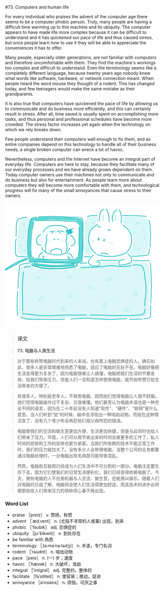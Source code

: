 #73. Computers and human life

For every individual who praises the advent of the computer age there seems to be a computer phobic person. Truly, many people are having a difficult time warming up to this machine and its ubiquity. The computer appears to have made life more complex because it can be difficult to understand and it has quickened our pace of life and thus caused stress, but once people learn how to use it they will be able to appreciate the conveniences it has to offer.

Many people, especially older generations, are not familiar with computers and therefore uncomfortable with them. They find the machine's workings too complex and difficult to understand. Even the terminology seems like a completely different language, because twenty years ago nobody knew what words like software, hardware, or network connection meant. When people heard the word mouse they thought of a rodent. This has changed today, and few teenagers would make the same mistake as their grandparents.

It is also true that computers have quickened the pace of life by allowing us to communicate and do business more efficiently, and this can certainly result in stress. After all, time saved is usually spent on accomplishing more tasks, and thus personal and professional schedules have become more crowded. The stress factor increases yet again when the technology on which we rely breaks down.

Few people understand their computers well enough to fix them, and as entire companies depend on this technology to handle all of their business needs, a single broken computer can wreck a lot of havoc.

Nevertheless, computers and the Internet have become an integral part of everyday life. Computers are here to stay, because they facilitate many of our everyday processes and we have already grown dependent on them. Today computer owners use their machines not only to communicate and do business but also for entertainment. As people learn more about computers they will become more comfortable with them, and technological progress will fix many of the small annoyances that cause stress to their owners.

![](images/TOEFL-iBT-High-Score-Essays-073.jpg)

> ### 译文

> **73. 电脑与人类生活**

> 对于那些称赞电脑时代到来的人来说，也有患上电脑恐惧症的人。确实如此，很多人是非常艰难地熟悉了电脑，适应了电脑的无处不在。电脑好像把生活变得更为复杂了，因为电脑很难让人搞懂，电脑把我们生活的节奏变快、给我们带来压力，但是人们一旦知道怎样使用电脑，就开始夸赞它给生活带来的方便了。

> 有很多人，特别是老年人，不熟悉电脑，因而他们觉得电脑让人很不舒服。他们觉得电脑操作过于复杂、又很难懂。他们甚至认为电脑术语也是一种完全不同的语言，因为在二十年前没有人知道“软件”、“硬件”、“联网”是什么意思。当人们听到“鼠”的时候，脑中会浮现出一种啮齿动物。而现在这种情况变了，没有几个青少年会再犯他们祖父母所犯的错误。

> 电脑使我们的交流和做生意更加方便、生活更加快捷，但是与此同时也给人们带来了压力。毕竟，人们可以用节省出来的时间去做更多的工作了，私人时间的安排和工作的安排也更为紧密。当我们所依赖的技术不能正常工作时，我们的压力就加大了。没有多少人会修理电脑，当整个公司的业务都要通过电脑处理时，一台电脑出现毛病就可能导致混乱。

> 然而，电脑和互联网已经成为人们生活中不可分割的一部分。电脑注定要生存下去，因为它们使我们的日常生活便利化，我们已经变得依赖电脑了。今天，拥有电脑的人不仅用机器与人交流、做生意，还能用以娱乐。随着人们对电脑的日益了解，电脑将会使人们生活得更加舒适，而且技术的进步必将使那些给人们带来压力的琐碎烦心事不再出现。

### Word List

 * praise ［preiz］ v. 赞扬，称赞
 * advent ［ˈædˌvent］ n. (尤指不寻常的人或事) 出现，到来
 * phobic ［ˈfəubik］ adj. 恐惧症的
 * ubiquity ［ju:ˈbikwiti］ n. 到处存在
 * be familiar with 熟悉
 * terminology ［ˌtə:məˈna:lədʒi］ n. 术语，专门名词
 * rodent ［ˈrəudnt］ n. 啮齿动物
 * pace ［peis］ n. (一) 步；速度
 * havoc ［ˈhævək］ n. 大破坏，浩劫
 * integral ［ˈintigrəl］ adj. 完整的，整体的
 * facilitate ［fəˈsiliteit］ n. 使容易；推动，促进
 * annoyance ［əˈnɔiəns］ n. 烦恼，可厌之事
